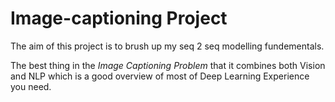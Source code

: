 # Image-captioning Project

The aim of this project is to brush up my seq 2 seq modelling fundementals.

The best thing in the *Image Captioning Problem* that it combines both Vision and NLP which is a good overview of most of Deep Learning Experience you need.

